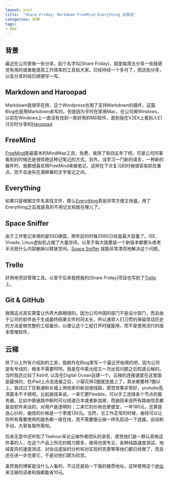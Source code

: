 ```yaml
---
layout: post
title:  "Share Friday: Markdown FreeMind Everything 及其他"
categories: 折腾
tags:
- App
---
```



## 背景
最近在公司里做一些分享，起个名字叫[Share Friday]，就是每周五分享一些我感觉有用的或者能提高工作效率的工具给大家。已经持续一个多月了，把这些分享，以及分享的经历顺便写一写。

## Markdown and Haroopad
Markdown我很早在用，这个Wordpress也用了支持Markdown的插件，这篇Blog也是用Markdown来写的。但是因为平时在家用Mac，在公司用Windows，以前在Windows上一直没有找到一款好用的MD软件，直到我在V2EX上看到人们讨论时分享的[Haroopad](http://pad.haroopress.com/)

## FreeMind
[FreeMind](http://freemind.sourceforge.net/wiki/index.php/Main_Page)是最基本的MindMap工具，免费，我用了有四五年了吧，可是公司同事看到的时候还是很惊艳这种记笔记的方式。另外，当学习一门新的语言，一种新的器件时，我都很喜欢用FreeMind来做笔记，这样在下次复习的时候很容易抓住重点，而不会迷失在满屏幕的文字笔记之间。

## Everything
如果只是根据文件名来找文件，那么[Everything](http://www.voidtools.com/)真是非常方便又快速。用了Everything之后我是真的不用记文档放在哪儿了。

## Space Sniffer
由于工作笔记本用的是SSD硬盘，两年前的时候256G已经是最大容量了。ISE, Vivado, Linux虚拟机占据了大量空间，以至于每次我要装一个新版本都要头疼老半天把什么内容删掉以释放空间。[Space Sniffer](http://www.voidtools.com/) 就能非常漂亮地解决这个问题。

## Trello
好用地项目管理工具。以至于后来我把我的[Share Friday]项目也写到了[Trello](https://trello.com/b/liWnqrxY/share-friday)上。

## Git & GitHub
我猜这点其实算蛮让外界大跌眼镜的。因为公司中国的部门不是设计部门，而且由于公司的软件由于生成最终结果文件时间太长，所以通常人们习惯的保留改动历史的方法是做完整的工程备份，以便让这个工程打开时就能用，而不是使用流行的版本管理软件。

## 云梯
除了以上所有介绍到的工具，我额外在Blog里写一个最近开始用的吧，因为公司是有专线的，根本不需要呵呵。我是在中美光缆又一次出现问题之后知道云梯的。当时我还比较了Astrill, 以及在Digital Ocean自建一个。云梯的连接速度在这里面是最快的，在iPad上点击连接之后，小菊花转2圈就连接上了，其余都要转7圈以上。我试过了在联通和长城上用他家的新加坡线路，感觉效果非常好，youtube高清基本不卡顿吧。比起曲径来说，一来它更Flexible，可以手工选择各个节点的服务器，比如中美链路中断时可以绕道日本或者新加坡，而曲径来说所有路由信息都是由软件来设的，对用户是透明的；二来它的价格也更便宜，一年180元，还算是良心价的，曲径的价格是一个季度130元。当然，当工作正常的时候，曲径可以让你所有需要使用的服务都一直在线，而不需要像云梯一样先启动一下连接。自动和手动，大家各取所需啦。

后来无意中还听到了Teahour采访云梯作者团队的录音，感觉他们是一群认真做这件事的人，在这个产品上所花的精力颇多，做得也很专业，各种线路速度测试、地域差异的速度测试、对协议底层的分析和对实现的完善等等他们都已经做了，而且还在进一步完善它，于是对他们颇为欣赏。

虽然我的博客是没什么人看的，不过还是贴一下我的推荐地址，这样使用这个[地址](http://yuntiref.com/?r=32019b7f903492df)来注册的读者和我都能省10元。
